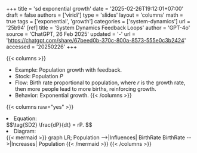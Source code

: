 +++
title = 'sd exponential growth'
date = '2025-02-26T19:12:01+07:00'
draft = false
authors = ['viridi']
type = 'slides'
layout = 'columns'
math = true
tags = ['exponential', 'growth']
categories = ['system-dynamics']
url = '25b94'
[ref]
title = 'System Dynamics Feedback Loops'
author = 'GPT-4o'
source = 'ChatGPT, 26 Feb 2025'
updated = '-'
url = 'https://chatgpt.com/share/67beed0b-370c-800a-8573-555e0c3b2424'
accessed = '20250226'
+++

{{< columns >}}
+ Example: Population growth with feedback.
+ Stock: Population $P$
+ Flow: Birth rate proportional to population, where $r$ is the growth rate, then more people lead to more births, reinforcing growth.
+ Behavior: Exponential growth.
{{< /columns >}}

{{< columns raw="yes" >}}
<li>Equation:</li>
$$\tag{SD2}
\frac{dP}{dt} = rP.
$$
<li>Diagram:</li>
{{< mermaid >}}
graph LR;
  Population -->|Influences| BirthRate
  BirthRate -->|Increases| Population
{{< /mermaid >}}
{{< /columns >}}
